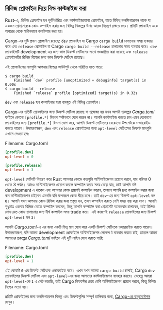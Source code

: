 ## রিলিজ প্রোফাইল দিয়ে বিল্ড কাস্টমাইজ করা

Rust-এ, _রিলিজ প্রোফাইল_ হল পূর্বনির্ধারিত এবং কাস্টমাইজযোগ্য প্রোফাইল, যাতে বিভিন্ন কনফিগারেশন থাকে যা একজন প্রোগ্রামারকে কোড কম্পাইল করার জন্য বিভিন্ন বিকল্পের উপর আরও নিয়ন্ত্রণ রাখতে দেয়। প্রতিটি প্রোফাইল একে অপরের থেকে স্বাধীনভাবে কনফিগার করা হয়।

Cargo-এর দুটি প্রধান প্রোফাইল রয়েছে: `dev` প্রোফাইল যা Cargo `cargo build` চালানোর সময় ব্যবহার করে এবং `release` প্রোফাইল যা Cargo `cargo build --release` চালানোর সময় ব্যবহার করে। `dev` প্রোফাইলটি development এর জন্য ভাল ডিফল্ট সেটিংসের সাথে সংজ্ঞায়িত করা হয়েছে এবং `release` প্রোফাইলটির রিলিজ বিল্ডের জন্য ভাল ডিফল্ট সেটিংস রয়েছে।

এই প্রোফাইলের নামগুলি আপনার বিল্ডের আউটপুট থেকে পরিচিত হতে পারে:

<!-- manual-regeneration
anywhere, run:
cargo build
cargo build --release
and ensure output below is accurate
-->

```console
$ cargo build
    Finished `dev` profile [unoptimized + debuginfo] target(s) in 0.00s
$ cargo build --release
    Finished `release` profile [optimized] target(s) in 0.32s
```

`dev` এবং `release` হল কম্পাইলার দ্বারা ব্যবহৃত এই বিভিন্ন প্রোফাইল।

Cargo-এর প্রতিটি প্রোফাইলের জন্য ডিফল্ট সেটিংস রয়েছে যা প্রযোজ্য হয় যখন আপনি প্রকল্পের _Cargo.toml_ ফাইলে কোনো `[profile.*]` বিভাগ স্পষ্টভাবে যোগ করেন না। আপনি কাস্টমাইজ করতে চান এমন যেকোনো প্রোফাইলের জন্য `[profile.*]` বিভাগ যোগ করে, আপনি ডিফল্ট সেটিংসের যেকোনো উপসেটকে ওভাররাইড করতে পারেন। উদাহরণস্বরূপ, `dev` এবং `release` প্রোফাইলের জন্য `opt-level` সেটিংসের ডিফল্ট মানগুলি এখানে দেওয়া হল:

<span class="filename">Filename: Cargo.toml</span>

```toml
[profile.dev]
opt-level = 0

[profile.release]
opt-level = 3
```

`opt-level` সেটিংটি নিয়ন্ত্রণ করে Rust আপনার কোডে কতগুলি অপ্টিমাইজেশন প্রয়োগ করবে, যার পরিসর 0 থেকে 3 পর্যন্ত। আরও অপ্টিমাইজেশন প্রয়োগ করলে কম্পাইল করার সময় বেড়ে যায়, তাই আপনি যদি development এ থাকেন এবং আপনার কোড প্রায়শই কম্পাইল করেন, তাহলে আপনি দ্রুত কম্পাইল করার জন্য কম অপ্টিমাইজেশন চাইবেন এমনকি যদি ফলস্বরূপ কোড ধীরে চলে। তাই `dev`-এর জন্য ডিফল্ট `opt-level` হল `0`। আপনি যখন আপনার কোড রিলিজ করার জন্য প্রস্তুত হন, তখন কম্পাইল করতে বেশি সময় ব্যয় করা ভাল। আপনি শুধুমাত্র একবার রিলিজ মোডে কম্পাইল করবেন, কিন্তু আপনি কম্পাইল করা প্রোগ্রামটি অনেকবার চালাবেন, তাই রিলিজ মোড দ্রুত কোড চালানোর জন্য দীর্ঘ কম্পাইল সময় trade করে। এই কারণেই `release` প্রোফাইলের জন্য ডিফল্ট `opt-level` হল `3`।

আপনি _Cargo.toml_-এ এর জন্য একটি ভিন্ন মান যোগ করে একটি ডিফল্ট সেটিংকে ওভাররাইড করতে পারেন। উদাহরণস্বরূপ, যদি আমরা development প্রোফাইলে অপ্টিমাইজেশন লেভেল 1 ব্যবহার করতে চাই, তাহলে আমরা আমাদের প্রকল্পের _Cargo.toml_ ফাইলে এই দুটি লাইন যোগ করতে পারি:

<span class="filename">Filename: Cargo.toml</span>

```toml
[profile.dev]
opt-level = 1
```

এই কোডটি `0` এর ডিফল্ট সেটিংকে ওভাররাইড করে। এখন যখন আমরা `cargo build` চালাই, Cargo `dev` প্রোফাইলের ডিফল্ট সেটিংস এবং `opt-level`-এর জন্য আমাদের কাস্টমাইজেশন ব্যবহার করবে। যেহেতু আমরা `opt-level`-কে `1` এ সেট করেছি, তাই Cargo ডিফল্টের চেয়ে বেশি অপ্টিমাইজেশন প্রয়োগ করবে, কিন্তু রিলিজ বিল্ডের মতো নয়।

প্রতিটি প্রোফাইলের জন্য কনফিগারেশন বিকল্প এবং ডিফল্টগুলির সম্পূর্ণ তালিকার জন্য, [Cargo-এর ডকুমেন্টেশন](https://doc.rust-lang.org/cargo/reference/profiles.html) দেখুন।
